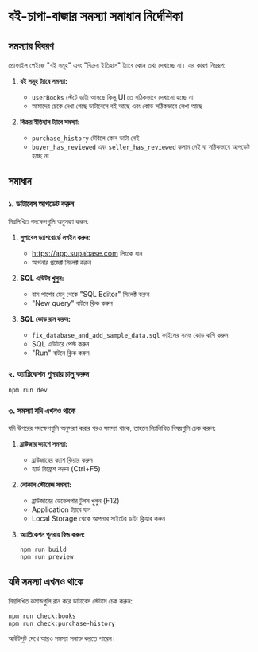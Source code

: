 # বই-চাপা-বাজার সমস্যা সমাধান নির্দেশিকা

## সমস্যার বিবরণ

প্রোফাইল পেইজে "বই সমূহ" এবং "বিক্রয় ইতিহাস" ট্যাবে কোন তথ্য দেখাচ্ছে না। এর কারণ নিম্নরূপ:

1. **বই সমূহ ট্যাবে সমস্যা:** 
   - `userBooks` স্টেটে ডাটা আসছে কিন্তু UI তে সঠিকভাবে দেখানো হচ্ছে না
   - আমাদের চেকে দেখা গেছে ডাটাবেসে বই আছে এবং কোড সঠিকভাবে লেখা আছে

2. **বিক্রয় ইতিহাস ট্যাবে সমস্যা:**
   - `purchase_history` টেবিলে কোন ডাটা নেই
   - `buyer_has_reviewed` এবং `seller_has_reviewed` কলাম নেই বা সঠিকভাবে আপডেট হচ্ছে না

## সমাধান

### ১. ডাটাবেস আপডেট করুন

নিম্নলিখিত পদক্ষেপগুলি অনুসরণ করুন:

1. **সুপাবেস ড্যাশবোর্ডে লগইন করুন:**
   - https://app.supabase.com লিংকে যান
   - আপনার প্রজেক্ট সিলেক্ট করুন

2. **SQL এডিটর খুলুন:**
   - বাম পাশের মেনু থেকে "SQL Editor" সিলেক্ট করুন
   - "New query" বাটনে ক্লিক করুন

3. **SQL কোড রান করুন:**
   - `fix_database_and_add_sample_data.sql` ফাইলের সমস্ত কোড কপি করুন
   - SQL এডিটরে পেস্ট করুন
   - "Run" বাটনে ক্লিক করুন

### ২. অ্যাপ্লিকেশন পুনরায় চালু করুন

```bash
npm run dev
```

### ৩. সমস্যা যদি এখনও থাকে

যদি উপরের পদক্ষেপগুলি অনুসরণ করার পরও সমস্যা থাকে, তাহলে নিম্নলিখিত বিষয়গুলি চেক করুন:

1. **ব্রাউজার ক্যাশে সমস্যা:**
   - ব্রাউজারের ক্যাশ ক্লিয়ার করুন
   - হার্ড রিফ্রেশ করুন (Ctrl+F5)

2. **লোকাল স্টোরেজ সমস্যা:**
   - ব্রাউজারের ডেভেলপার টুলস খুলুন (F12)
   - Application ট্যাবে যান
   - Local Storage থেকে আপনার সাইটের ডাটা ক্লিয়ার করুন

3. **অ্যাপ্লিকেশন পুনরায় বিল্ড করুন:**
   ```bash
   npm run build
   npm run preview
   ```

## যদি সমস্যা এখনও থাকে

নিম্নলিখিত কমান্ডগুলি রান করে ডাটাবেস স্টেটাস চেক করুন:

```bash
npm run check:books
npm run check:purchase-history
```

আউটপুট দেখে আরও সমস্যা সনাক্ত করতে পারেন। 